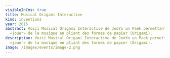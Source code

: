 ```yaml
---
visibleInCms: true
title: Musical Origami Interactive
kind: inventions
year: 2015
abstract: Voici Musical Origami Interactive de JooYo un Paek permettant de
  «jouer» de la musique en pliant des formes de papier (Origami).
description: Voici Musical Origami Interactive de JooYo un Paek permettant de
  «jouer» de la musique en pliant des formes de papier (Origami).
image: /images/events/image-2.png
---
```

